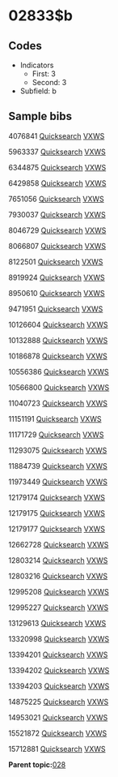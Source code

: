 # 02833$b

## Codes

-   Indicators
    -   First: 3
    -   Second: 3
-   Subfield: b

## Sample bibs

4076841 [Quicksearch](https://search.library.yale.edu/catalog/4076841) [VXWS](http://prodorbis.library.yale.edu:7014/vxws/GetHoldingsService?bibId=4076841)

5963337 [Quicksearch](https://search.library.yale.edu/catalog/5963337) [VXWS](http://prodorbis.library.yale.edu:7014/vxws/GetHoldingsService?bibId=5963337)

6344875 [Quicksearch](https://search.library.yale.edu/catalog/6344875) [VXWS](http://prodorbis.library.yale.edu:7014/vxws/GetHoldingsService?bibId=6344875)

6429858 [Quicksearch](https://search.library.yale.edu/catalog/6429858) [VXWS](http://prodorbis.library.yale.edu:7014/vxws/GetHoldingsService?bibId=6429858)

7651056 [Quicksearch](https://search.library.yale.edu/catalog/7651056) [VXWS](http://prodorbis.library.yale.edu:7014/vxws/GetHoldingsService?bibId=7651056)

7930037 [Quicksearch](https://search.library.yale.edu/catalog/7930037) [VXWS](http://prodorbis.library.yale.edu:7014/vxws/GetHoldingsService?bibId=7930037)

8046729 [Quicksearch](https://search.library.yale.edu/catalog/8046729) [VXWS](http://prodorbis.library.yale.edu:7014/vxws/GetHoldingsService?bibId=8046729)

8066807 [Quicksearch](https://search.library.yale.edu/catalog/8066807) [VXWS](http://prodorbis.library.yale.edu:7014/vxws/GetHoldingsService?bibId=8066807)

8122501 [Quicksearch](https://search.library.yale.edu/catalog/8122501) [VXWS](http://prodorbis.library.yale.edu:7014/vxws/GetHoldingsService?bibId=8122501)

8919924 [Quicksearch](https://search.library.yale.edu/catalog/8919924) [VXWS](http://prodorbis.library.yale.edu:7014/vxws/GetHoldingsService?bibId=8919924)

8950610 [Quicksearch](https://search.library.yale.edu/catalog/8950610) [VXWS](http://prodorbis.library.yale.edu:7014/vxws/GetHoldingsService?bibId=8950610)

9471951 [Quicksearch](https://search.library.yale.edu/catalog/9471951) [VXWS](http://prodorbis.library.yale.edu:7014/vxws/GetHoldingsService?bibId=9471951)

10126604 [Quicksearch](https://search.library.yale.edu/catalog/10126604) [VXWS](http://prodorbis.library.yale.edu:7014/vxws/GetHoldingsService?bibId=10126604)

10132888 [Quicksearch](https://search.library.yale.edu/catalog/10132888) [VXWS](http://prodorbis.library.yale.edu:7014/vxws/GetHoldingsService?bibId=10132888)

10186878 [Quicksearch](https://search.library.yale.edu/catalog/10186878) [VXWS](http://prodorbis.library.yale.edu:7014/vxws/GetHoldingsService?bibId=10186878)

10556386 [Quicksearch](https://search.library.yale.edu/catalog/10556386) [VXWS](http://prodorbis.library.yale.edu:7014/vxws/GetHoldingsService?bibId=10556386)

10566800 [Quicksearch](https://search.library.yale.edu/catalog/10566800) [VXWS](http://prodorbis.library.yale.edu:7014/vxws/GetHoldingsService?bibId=10566800)

11040723 [Quicksearch](https://search.library.yale.edu/catalog/11040723) [VXWS](http://prodorbis.library.yale.edu:7014/vxws/GetHoldingsService?bibId=11040723)

11151191 [Quicksearch](https://search.library.yale.edu/catalog/11151191) [VXWS](http://prodorbis.library.yale.edu:7014/vxws/GetHoldingsService?bibId=11151191)

11171729 [Quicksearch](https://search.library.yale.edu/catalog/11171729) [VXWS](http://prodorbis.library.yale.edu:7014/vxws/GetHoldingsService?bibId=11171729)

11293075 [Quicksearch](https://search.library.yale.edu/catalog/11293075) [VXWS](http://prodorbis.library.yale.edu:7014/vxws/GetHoldingsService?bibId=11293075)

11884739 [Quicksearch](https://search.library.yale.edu/catalog/11884739) [VXWS](http://prodorbis.library.yale.edu:7014/vxws/GetHoldingsService?bibId=11884739)

11973449 [Quicksearch](https://search.library.yale.edu/catalog/11973449) [VXWS](http://prodorbis.library.yale.edu:7014/vxws/GetHoldingsService?bibId=11973449)

12179174 [Quicksearch](https://search.library.yale.edu/catalog/12179174) [VXWS](http://prodorbis.library.yale.edu:7014/vxws/GetHoldingsService?bibId=12179174)

12179175 [Quicksearch](https://search.library.yale.edu/catalog/12179175) [VXWS](http://prodorbis.library.yale.edu:7014/vxws/GetHoldingsService?bibId=12179175)

12179177 [Quicksearch](https://search.library.yale.edu/catalog/12179177) [VXWS](http://prodorbis.library.yale.edu:7014/vxws/GetHoldingsService?bibId=12179177)

12662728 [Quicksearch](https://search.library.yale.edu/catalog/12662728) [VXWS](http://prodorbis.library.yale.edu:7014/vxws/GetHoldingsService?bibId=12662728)

12803214 [Quicksearch](https://search.library.yale.edu/catalog/12803214) [VXWS](http://prodorbis.library.yale.edu:7014/vxws/GetHoldingsService?bibId=12803214)

12803216 [Quicksearch](https://search.library.yale.edu/catalog/12803216) [VXWS](http://prodorbis.library.yale.edu:7014/vxws/GetHoldingsService?bibId=12803216)

12995208 [Quicksearch](https://search.library.yale.edu/catalog/12995208) [VXWS](http://prodorbis.library.yale.edu:7014/vxws/GetHoldingsService?bibId=12995208)

12995227 [Quicksearch](https://search.library.yale.edu/catalog/12995227) [VXWS](http://prodorbis.library.yale.edu:7014/vxws/GetHoldingsService?bibId=12995227)

13129613 [Quicksearch](https://search.library.yale.edu/catalog/13129613) [VXWS](http://prodorbis.library.yale.edu:7014/vxws/GetHoldingsService?bibId=13129613)

13320998 [Quicksearch](https://search.library.yale.edu/catalog/13320998) [VXWS](http://prodorbis.library.yale.edu:7014/vxws/GetHoldingsService?bibId=13320998)

13394201 [Quicksearch](https://search.library.yale.edu/catalog/13394201) [VXWS](http://prodorbis.library.yale.edu:7014/vxws/GetHoldingsService?bibId=13394201)

13394202 [Quicksearch](https://search.library.yale.edu/catalog/13394202) [VXWS](http://prodorbis.library.yale.edu:7014/vxws/GetHoldingsService?bibId=13394202)

13394203 [Quicksearch](https://search.library.yale.edu/catalog/13394203) [VXWS](http://prodorbis.library.yale.edu:7014/vxws/GetHoldingsService?bibId=13394203)

14875225 [Quicksearch](https://search.library.yale.edu/catalog/14875225) [VXWS](http://prodorbis.library.yale.edu:7014/vxws/GetHoldingsService?bibId=14875225)

14953021 [Quicksearch](https://search.library.yale.edu/catalog/14953021) [VXWS](http://prodorbis.library.yale.edu:7014/vxws/GetHoldingsService?bibId=14953021)

15521872 [Quicksearch](https://search.library.yale.edu/catalog/15521872) [VXWS](http://prodorbis.library.yale.edu:7014/vxws/GetHoldingsService?bibId=15521872)

15712881 [Quicksearch](https://search.library.yale.edu/catalog/15712881) [VXWS](http://prodorbis.library.yale.edu:7014/vxws/GetHoldingsService?bibId=15712881)

**Parent topic:**[028](../../tags/028/028.md)

